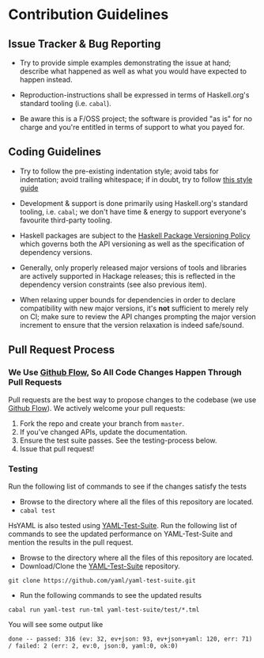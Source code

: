 #  Contribution Guidelines

## Issue Tracker & Bug Reporting

- Try to provide simple examples demonstrating the issue at hand; describe what happened as well as what you would have expected to happen instead.

- Reproduction-instructions shall be expressed in terms of Haskell.org's standard tooling (i.e. `cabal`).

- Be aware this is a F/OSS project; the software is provided "as is" for no charge and you're entitled in terms of support to what you payed for.

## Coding Guidelines

- Try to follow the pre-existing indentation style; avoid tabs for indentation; avoid trailing whitespace; if in doubt, try to follow [this style guide](https://github.com/hvr/haskell-style-guide/blob/master/haskell-style.md)

- Development & support is done primarily using Haskell.org's standard tooling, i.e. `cabal`; we don't have time & energy to support everyone's favourite third-party tooling.

- Haskell packages are subject to the [Haskell Package Versioning Policy](https://pvp.haskell.org/) which governs both the API versioning as well as the specification of dependency versions.

- Generally, only properly released major versions of tools and libraries are actively supported in Hackage releases; this is reflected in the dependency version constraints (see also previous item).

- When relaxing upper bounds for dependencies in order to declare compatibility with new major versions, it's **not** sufficient to merely rely on CI; make sure to review the API changes prompting the major version increment to ensure that the version relaxation is indeed safe/sound.

## Pull Request Process

### We Use [Github Flow](https://guides.github.com/introduction/flow/index.html), So All Code Changes Happen Through Pull Requests

Pull requests are the best way to propose changes to the codebase (we use [Github Flow](https://guides.github.com/introduction/flow/index.html)). 
We actively welcome your pull requests:

1. Fork the repo and create your branch from `master`.
2. If you've changed APIs, update the documentation.
3. Ensure the test suite passes. See the testing-process below.
4. Issue that pull request!

### Testing

Run the following list of commands to see if the changes satisfy the tests

* Browse to the directory where all the files of this repository are located.  
* ```cabal test```

HsYAML is also tested using [YAML-Test-Suite](https://github.com/yaml/yaml-test-suite). 
Run the following list of commands to see the updated performance on YAML-Test-Suite and mention the results in the pull request.

* Browse to the directory where all the files of this repository are located.  
* Download/Clone the [YAML-Test-Suite](https://github.com/yaml/yaml-test-suite) repository.
```
git clone https://github.com/yaml/yaml-test-suite.git
```
* Run the following commands to see the updated results
```
cabal run yaml-test run-tml yaml-test-suite/test/*.tml
```
You will see some output like
```
done -- passed: 316 (ev: 32, ev+json: 93, ev+json+yaml: 120, err: 71) / failed: 2 (err: 2, ev:0, json:0, yaml:0, ok:0)
```